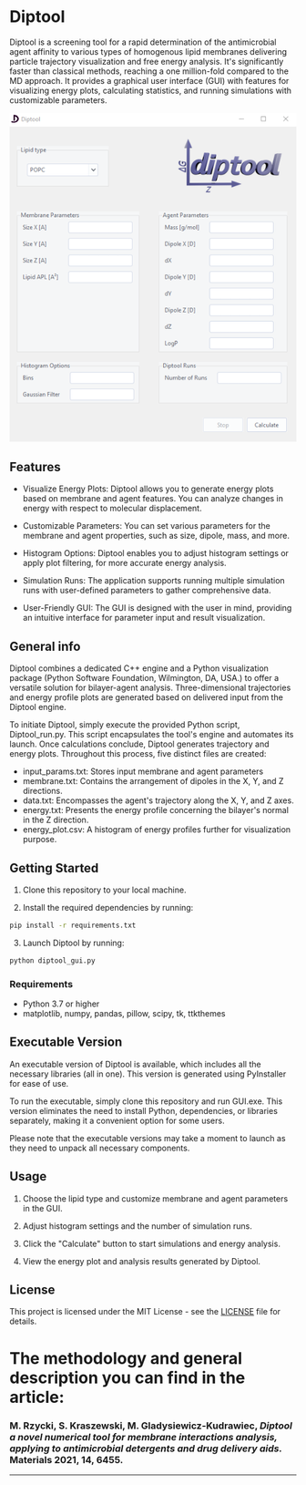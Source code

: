 # Diptool

 Diptool is a screening tool for a rapid determination of the antimicrobial agent affinity to various types of homogenous lipid membranes delivering particle trajectory visualization and free energy analysis. It's significantly faster than classical methods, reaching a one million-fold compared to the MD approach. 
 It provides a graphical user interface (GUI) with features for visualizing energy plots, calculating statistics, and running simulations with customizable parameters.
 
 ![GUI](pics/diptool_gui.png)
 

## Features

- Visualize Energy Plots: Diptool allows you to generate energy plots based on membrane and agent features. You can analyze changes in energy with respect to molecular displacement.
  
- Customizable Parameters: You can set various parameters for the membrane and agent properties, such as size, dipole, mass, and more.

- Histogram Options: Diptool enables you to adjust histogram settings or apply plot filtering, for more accurate energy analysis.

- Simulation Runs: The application supports running multiple simulation runs with user-defined parameters to gather comprehensive data.

- User-Friendly GUI: The GUI is designed with the user in mind, providing an intuitive interface for parameter input and result visualization.


## General info

Diptool combines a dedicated C++ engine and a Python visualization package (Python Software Foundation, Wilmington, DA, USA.) to offer a versatile solution for bilayer-agent analysis.
Three-dimensional trajectories and energy profile plots are generated based on delivered input from the Diptool engine. 

To initiate Diptool, simply execute the provided Python script, Diptool_run.py. This script encapsulates the tool's engine and automates its launch. Once calculations conclude, Diptool generates trajectory and energy plots.
Throughout this process, five distinct files are created:

- input_params.txt: Stores input membrane and agent parameters
- membrane.txt: Contains the arrangement of dipoles in the X, Y, and Z directions.
- data.txt: Encompasses the agent's trajectory along the X, Y, and Z axes.
- energy.txt: Presents the energy profile concerning the bilayer's normal in the Z direction.
- energy_plot.csv: A histogram of energy profiles further for visualization purpose.


## Getting Started

1. Clone this repository to your local machine.

2. Install the required dependencies by running:

```bash
pip install -r requirements.txt
```

3. Launch Diptool by running:

```bash
python diptool_gui.py
```


### Requirements
 - Python 3.7 or higher
 - matplotlib, numpy, pandas, pillow, scipy, tk, ttkthemes
 
 
 ## Executable Version

An executable version of Diptool is available, which includes all the necessary libraries (all in one). This version is generated using PyInstaller for ease of use.

To run the executable, simply clone this repository and run GUI.exe. This version eliminates the need to install Python, dependencies, or libraries separately, making it a convenient option for some users.

Please note that the executable versions may take a moment to launch as they need to unpack all necessary components.


## Usage

1. Choose the lipid type and customize membrane and agent parameters in the GUI.

2. Adjust histogram settings and the number of simulation runs.

3. Click the "Calculate" button to start simulations and energy analysis.

4. View the energy plot and analysis results generated by Diptool.


## License

This project is licensed under the MIT License - see the [LICENSE](LICENSE) file for details.


# The methodology and general description you can find in the article: 

 ### M. Rzycki, S. Kraszewski, M. Gladysiewicz-Kudrawiec, *Diptool a novel numerical tool for membrane interactions analysis, applying to antimicrobial detergents and drug delivery aids.* Materials 2021, 14, 6455. 
 
 ---

